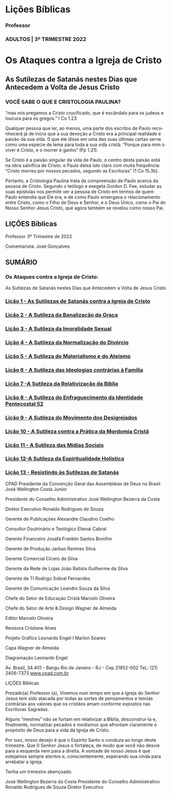 # Lições Bíblicas

### Professor

### ADULTOS | 3º TRIMESTRE 2022

# Os Ataques contra a Igreja de Cristo

## As Sutilezas de Satanás nestes Dias que Antecedem a Volta de Jesus Cristo

### VOCÊ SABE O QUE E CRISTOLOGIA PAULINA?
“mas nós pregamos a Cristo crucificado, que é escândalo para os judeus e loucura para os gregos.” I Co 1.23

Qualquer pessoa que ler, ao menos, uma parte dos escritos de Paulo reco­nhecerá já de início que a sua devoção a Cristo era a principal realidade e paixão da sua vida. 0 que ele disse em uma das suas últimas cartas serve como uma espécie de lema para toda a sua vida cristã: “Porque para mim o viver é Cristo, e o morrer é ganho” (Fp 1.21).

Se Cristo é a paixão singular da vida de Paulo, o centro desta paixão está na obra salvífica de Cristo; e Paulo deixa isto claro com muita frequência: “Cristo morreu por nossos pecados, segundo as Escrituras” (1 Co 15.3b).

Portanto, a Cristologia Paulina trata da compreensão de Paulo acerca da pessoa de Cristo. Segundo o teólogo e exegeta Gordon D. Fee, estudar as suas epístolas nos permite ver a pessoa de Cristo em termos de quem Paulo entendia que Ele era, e de como Paulo enxergava o relacionamento entre Cristo, como o Filho de Deus e Senhor, e o Deus Único, como o Pai do Nosso Senhor Jesus Cristo, que agora também se revelou como nosso Pai.


## LIÇÕES Bíblicas

Professor 3º Trimestre de 2022

Comentarista: José Gonçalves

## SUMÁRIO

### Os Ataques contra a Igreja de Cristo:

As Sutilezas de Satanás nestes Dias que Antecedem a Volta de Jesus Cristo

### [Lição 1 - As Sutilezas de Satanás contra a Igreja de Cristo](01.md)
### [Lição 2 - A Sutileza da Banalização da Graça](02.md)
### [Lição 3 - A Sutileza da Imoralidade Sexual](03.md)
### [Lição 4 - A Sutileza da Normalização do Divórcio](04.md)
### [Lição 5 - A Sutileza do Materialismo e do Ateísmo](05.md)
### [Lição 6 - A Sutileza das Ideologias contrárias à Família](06.md)
### [Lição 7 -A Sutileza da Relativização da Bíblia](07.md)
### [Lição 8 - A Sutileza do Enfraguecimento da Identidade Pentecostal 52](08.md)
### [Lição 9 - A Sutileza do Movimento dos Desigrejados](09.md)
### [Lição 10 - A Sutileza contra a Prática da Mordomia Cristã](10.md)
### [Lição 11 - A Sutileza das Mídias Sociais](11.md)
### [Lição 12-A Sutileza da Espiritualidade Holística](12.md)
### [Lição 13 - Resistindo às Sutilezas de Satanás](13.md)

CPAD
Presidente da Convenção Geral
das Assembléias de Deus no Brasil
José Wellington Costa Junior

Presidente do Conselho Administrativo
José Wellington Bezerra da Costa

Diretor Executivo
Ronaldo Rodrigues de Souza

Gerente de Publicações
Alexandre Claudino Coelho

Consultor Doutrinário e Teológico
Elienai Cabral

Gerente Financeiro
Josafá Franklin Santos Bomfim

Gerente de Produção
Jarbas Ramires Silva

Gerente Comercial
Cícero da Silva

Gerente da Rede de Lojas
João Batista Guilherme da Silva

Gerente de TI
Rodrigo Sobral Fernandes

Gerente de Comunicação
Leandro Souza da Silva

Chefe do Setor de Educação Cristã
Marcelo Oliveira

Chefe do Setor de Arte & Design
Wagner de Almeida

Editor
Marcelo Oliveira

Revisora
Cristiane Alves

Projeto Gráfico
Leonardo Engel I Marlon Soares

Capa
Wagner de Almeida

Diagramação
Leonardo Engel

Av. Brasil, 34.401 - Bangu
Rio de Janeiro - RJ - Cep 21852-002
TeL: (21) 2406-7373
www.cpad.com.br

LIÇÕES Bíblicas

Prezado(a) Professor (a),
Vivemos num tempo em que a Igreja do Senhor Jesus tem sido atacada por todas as sortes de pensamentos e teorias contrárias aos valores que os cristãos amam con­forme expostos nas Escrituras Sagradas.

Alguns “mestres” não se furtam em relativizar a Bíblia, desconstruí-la e, final­mente, normalizar pecados e modismos que afrontam claramente o propósito de Deus para a vida da Igreja de Cristo.

Por isso, nosso desejo é que o Espírito Santo o conduza ao longo deste trimestre. Que 0 Senhor Jesus o fortaleça, de modo que você não desvie para a esquerda nem para a direita. A vontade de nosso Jesus é que estejamos sempre atentos e, conscientemente, esperando sua vinda para arrebatar a Igreja.

Tenha um trimestre abençoado.

José Wellington Bezerra da Costa
Presidente do Conselho
Administrativo
Ronaldo Rodrigues de Souza
Diretor Executivo
